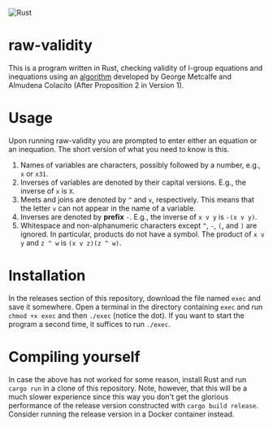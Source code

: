 
![Rust](https://github.com/raw-bacon/raw-validity/workflows/Rust/badge.svg)


# raw-validity
This is a program written in Rust, checking validity of l-group equations and inequations using an [algorithm](https://arxiv.org/abs/1809.02574) developed by George Metcalfe and Almudena Colacito (After Proposition 2 in Version 1).

# Usage
Upon running raw-validity you are prompted to enter either an equation or an inequation. The short version of what you need to know is this.
1. Names of variables are characters, possibly followed by a number, e.g., `x` or `x31`.
2. Inverses of variables are denoted by their capital versions. E.g., the inverse of `x` is `X`. 
3. Meets and joins are denoted by `^` and `v`, respectively. This means that the letter `v` can not appear in the name of a variable.
4. Inverses are denoted by **prefix** `-`. E.g., the inverse of `x v y` is `-(x v y)`.
5. Whitespace and non-alphanumeric characters except `^`, `-`, `(`, and `)` are ignored. In particular, products do not have a symbol. The product of `x v y` and `z ^ w` is `(x v z)(z ^ w)`.

# Installation
In the releases section of this repository, download the file named `exec` and save it somewhere. Open a terminal in the directory containing `exec` and run `chmod +x exec` and then `./exec` (notice the dot). If you want to start the program a second time, it suffices to run `./exec`.

# Compiling yourself
In case the above has not worked for some reason, install Rust and run `cargo run` in a clone of this repository. Note, however, that this will be a much slower experience since this way you don't get the glorious performance of the release version constructed with `cargo build release`. Consider running the release version in a Docker container instead.
